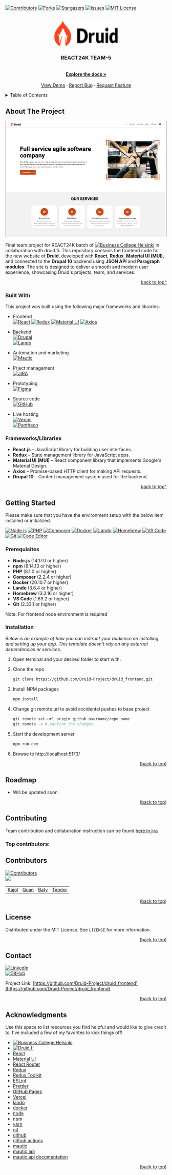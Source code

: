 <!-- Improved compatibility of back to top link: See: https://github.com/othneildrew/Best-README-Template/pull/73 -->

<a id="readme-top"></a>

<!-- PROJECT SHIELDS -->
<!--
*** I'm using markdown "reference style" links for readability.
*** Reference links are enclosed in brackets [ ] instead of parentheses ( ).
*** See the bottom of this document for the declaration of the reference variables
*** for contributors-url, forks-url, etc. This is an optional, concise syntax you may use.
*** https://www.markdownguide.org/basic-syntax/#reference-style-links
-->

[![Contributors][contributors-shield]][contributors-url]
[![Forks][forks-shield]][forks-url]
[![Stargazers][stars-shield]][stars-url]
[![Issues][issues-shield]][issues-url]
[![MIT License][license-shield]][license-url]

<!-- PROJECT LOGO -->
<br />
<div align="center">
  <a href="https://github.com/Druid-Project/druid_frontend">
    <img src="./src/assets/img/druid_logo.png" alt="Logo" width="200" height="80">
  </a>

  <h3 align="center">REACT24K TEAM-5</h3>

  <p align="center">
    <br />
    <a href="https://github.com/Druid-Project/druid_frontend"><strong>Explore the docs »</strong></a>
    <br />
    <br />
    <a href="https://github.com/Druid-Project/druid_frontend">View Demo</a>
    ·
    <a href="https://github.com/Druid-Project/druid_frontend/issues/new?labels=bug&template=bug-report---.md">Report Bug</a>
    ·
    <a href="https://github.com/Druid-Project/druid_frontend/issues/new?labels=enhancement&template=feature-request---.md">Request Feature</a>
  </p>
</div>

<!-- TABLE OF CONTENTS -->
<details>
  <summary>Table of Contents</summary>
  <ol>
    <li>
      <a href="#about-the-project">About The Project</a>
      <ul>
        <li><a href="#built-with">Built With</a></li>
      </ul>
    </li>
    <li>
      <a href="#getting-started">Getting Started</a>
      <ul>
        <li><a href="#prerequisites">Prerequisites</a></li>
        <li><a href="#installation">Installation</a></li>
      </ul>
    </li>
    <li><a href="#usage">Usage</a></li>
    <li><a href="#roadmap">Roadmap</a></li>
    <li><a href="#contributing">Contributing</a></li>
    <li><a href="#license">License</a></li>
    <li><a href="#contact">Contact</a></li>
    <li><a href="#acknowledgments">Acknowledgments</a></li>
  </ol>
</details>

<!-- ABOUT THE PROJECT -->

## About The Project

[![druid.fi](./src/assets/img/home_screenshot.png)](https://github.com/Druid-Project/druid_frontend)

Final team project for REACT24K batch of [![Business College Helsinki][BCH]][BCH-url] in collaboration with druid.fi.
This repository contains the frontend code for the new website of **Druid**, developed with **React**, **Redux**, **Material UI (MUI)**, and connected to the **Drupal 10** backend using **JSON API** and **Paragraph modules**. The site is designed to deliver a smooth and modern user experience, showcasing Druid's projects, team, and services.

<p align="right"><a href="#readme-top">back to top^</a></p>

### Built With

This project was built using the following major frameworks and libraries:

- Frontend  
  [![React][React.js]][React-url]
  [![Redux][Redux.js]][Redux-url]
  [![Material UI][MUI.js]][MUI-url]
  [![Axios][Axios.js]][Axios-url]

- Backend  
  [![Drupal][Drupal.org]][Drupal-url]  
  [![Lando][Lando]][Lando-url]

- Automation and marketing  
  [![Mautic][Mautic]][Mautic-url]

- Prject management  
  [![JIRA][JIRA]][JIRA-url]

- Prototyping  
   [![Figma][Figma]][Figma-url]

- Source code  
  [![GitHub][GitHub]][GitHub-url]
- Live hosting  
  [![Vercel][Vercel]][Vercel-url]  
  [![Pantheon][Pantheon]][Pantheon-url]

### Frameworks/Libraries

- **React.js** – JavaScript library for building user interfaces.
- **Redux** – State management library for JavaScript apps.
- **Material UI (MUI)** – React component library that implements Google's Material Design.
- **Axios** – Promise-based HTTP client for making API requests.
- **Drupal 10** – Content management system used for the backend.

<p align="right"><a href="#readme-top">back to top^</a></p>

<!-- GETTING STARTED -->

## Getting Started

Please make sure that you have the environment setup with the below item installed or initialized.

[![Node.js][Node.js]][Node-url]
[![PHP][PHP]][PHP-url]
[![Composer][Composer]][Composer-url]
[![Docker][Docker]][Docker-url]
[![Lando][Lando]][Lando-url]
[![Homebrew][Homebrew]][Homebrew-url]
[![VS Code][VS-Code]][VS-Code-url]
[![Git][Git]][Git-url]
[![Code Editor][Code-Editor]][Code-Editor-url]

### Prerequisites

- **Node.js** (14.17.0 or higher)
- **npm** (6.14.13 or higher)
- **PHP** (8.1.0 or higher)
- **Composer** (2.2.4 or higher)
- **Docker** (20.10.7 or higher)
- **Lando** (3.6.4 or higher)
- **Homebrew** (3.3.16 or higher)
- **VS Code** (1.69.2 or higher)
- **Git** (2.33.1 or higher)

Note: For frontend node environment is required

### Installation

_Below is an example of how you can instruct your audience on installing and setting up your app. This template doesn't rely on any external dependencies or services._

1. Open terminal and your desired folder to start with.
2. Clone the repo
   ```sh
   git clone https://github.com/Druid-Project/druid_frontend.git
   ```
3. Install NPM packages
   ```sh
   npm install
   ```
4. Change git remote url to avoid accidental pushes to base project
   ```sh
   git remote set-url origin github_username/repo_name
   git remote -v # confirm the changes
   ```
5. Start the development server

   ```sh
   npm run dev
   ```

6. Browse to http://localhost:5173/

<p align="right">(<a href="#readme-top">back to top</a>)</p>

<!-- USAGE EXAMPLES -->

<!-- ## Usage -->

<!-- <p align="right">(<a href="#readme-top">back to top</a>)</p> -->

<!-- ROADMAP -->

## Roadmap

- Will be updated soon

<p align="right">(<a href="#readme-top">back to top</a>)</p>

<!-- CONTRIBUTING -->

## Contributing

Team contribution and collaboration instruction can be found [here in jira](https://quanvuong.atlassian.net/wiki/spaces/DWP/pages/262294/Teamwork+and+collaboration)

### Top contributors:

## Contributors

[![Contributors](https://img.shields.io/github/contributors/Druid-Project/druid_frontend?style=flat-square)](https://github.com/Druid-Project/druid_frontend/graphs/contributors)  
<a href="https://github.com/Druid-Project/druid_frontend/graphs/contributors">
<img src="https://contrib.rocks/image?repo=Druid-Project/druid_frontend" />
</a>

|                                         |                                         |                                     |                                     |
| --------------------------------------- | --------------------------------------- | ----------------------------------- | ----------------------------------- |
| [Kajol](https://github.com/the-sankari) | [Quan](https://github.com/quanvuongday) | [Baty](https://github.com/Betty033) | [Teodor](https://github.com/benteo) |

<p align="right">(<a href="#readme-top">back to top</a>)</p>

<!-- LICENSE -->

## License

Distributed under the MIT License. See `LICENSE` for more information.

<p align="right">(<a href="#readme-top">back to top</a>)</p>

<!-- CONTACT -->

## Contact

[![LinkedIn](https://img.shields.io/badge/LinkedIn-blue?style=for-the-badge&logo=linkedin&logoColor=white)](https://www.linkedin.com/in/kajol-sutra-dhar)  
[![GitHub](https://img.shields.io/badge/GitHub-gray?style=for-the-badge&logo=github&logoColor=white)](https://github.com/the-sankari)

Project Link: [https://github.com/Druid-Project/druid_frontend](https://github.com/Druid-Project/druid_frontend)

<p align="right">(<a href="#readme-top">back to top</a>)</p>

<!-- ACKNOWLEDGMENTS -->

## Acknowledgments

Use this space to list resources you find helpful and would like to give credit to. I've included a few of my favorites to kick things off!

- [![Business College Helsinki][BCH]][BCH-url]
- [![Druid.fi][Druid]][Druid-url]
- [React](https://reactjs.org/)
- [Material UI](https://mui.com/)
- [React Router](https://reactrouter.com/)
- [Redux](https://redux.js.org/)
- [Redux Toolkit](https://redux-toolkit.js.org/)
- [ESLint](https://eslint.org/)
- [Prettier](https://prettier.io/)
- [GitHub Pages](https://pages.github.com/)
- [Vercel](https://vercel.com/)
- [lando](https://lando.dev/)
- [docker](https://www.docker.com/)
- [node](https://nodejs.org/en/)
- [npm](https://www.npmjs.com/)
- [yarn](https://yarnpkg.com/)
- [git](https://git-scm.com/)
- [github](https://github.com/)
- [github actions](https://github.com/features/actions)
- [mautic](https://mautic.org/)
- [mautic api](https://mautic.org/api/)
- [mautic api documentation](https://mautic.org/api/docs/)

<p align="right">(<a href="#readme-top">back to top</a>)</p>

<!-- MARKDOWN LINKS & IMAGES -->
<!-- https://www.markdownguide.org/basic-syntax/#reference-style-links -->

[contributors-shield]: https://img.shields.io/github/contributors/Druid-Project/druid_frontend.svg?style=for-the-badge
[contributors-url]: https://github.com/Druid-Project/druid_frontend/graphs/contributors
[forks-shield]: https://img.shields.io/github/forks/Druid-Project/druid_frontend.svg?style=for-the-badge
[forks-url]: https://github.com/Druid-Project/druid_frontend/network/members
[stars-shield]: https://img.shields.io/github/stars/Druid-Project/druid_frontend.svg?style=for-the-badge
[stars-url]: https://github.com/Druid-Project/druid_frontend/stargazers
[issues-shield]: https://img.shields.io/github/issues/Druid-Project/druid_frontend.svg?style=for-the-badge
[issues-url]: https://github.com/Druid-Project/druid_frontend/issues
[license-shield]: https://img.shields.io/github/license/Druid-Project/druid_frontend.svg?style=for-the-badge
[license-url]: https://github.com/Druid-Project/druid_frontend/blob/main/LICENSE
[linkedin-shield]: https://img.shields.io/badge/-LinkedIn-black.svg?style=for-the-badge&logo=linkedin&colorB=0A66C2
[linkedin-url]: https://linkedin.com/in/your-linkedin-username
[React.js]: https://img.shields.io/badge/React-61DAFB?style=flat&logo=react&logoColor=black
[React-url]: https://reactjs.org/
[Redux.js]: https://img.shields.io/badge/Redux-764ABC?style=flat&logo=redux&logoColor=white
[Redux-url]: https://redux.js.org/
[MUI.js]: https://img.shields.io/badge/Material%20UI-007FFF?style=flat&logo=material-ui&logoColor=white
[MUI-url]: https://mui.com/
[Axios.js]: https://img.shields.io/badge/Axios-5A29E5?style=flat&logo=axios&logoColor=white
[Axios-url]: https://axios-http.com/
[Drupal.org]: https://img.shields.io/badge/Drupal-0076A8?style=flat&logo=drupal&logoColor=white
[Drupal-url]: https://www.drupal.org/
[Node.js]: https://img.shields.io/badge/Node.js-339933?style=flat&logo=node.js&logoColor=white
[Node-url]: https://nodejs.org/
[PHP]: https://img.shields.io/badge/PHP-777BB4?style=flat&logo=php&logoColor=white
[PHP-url]: https://www.php.net/
[Composer]: https://img.shields.io/badge/Composer-885630?style=flat&logo=composer&logoColor=white
[Composer-url]: https://getcomposer.org/
[Docker]: https://img.shields.io/badge/Docker-2496ED?style=flat&logo=docker&logoColor=white
[Docker-url]: https://www.docker.com/
[Lando]: https://img.shields.io/badge/Lando-3B6CB7?style=flat&logo=lando&logoColor=white
[Lando-url]: https://lando.dev/
[Homebrew]: https://img.shields.io/badge/Homebrew-FBB040?style=flat&logo=homebrew&logoColor=white
[Homebrew-url]: https://brew.sh/
[VS-Code]: https://img.shields.io/badge/VS%20Code-007ACC?style=flat&logo=visual-studio-code&logoColor=white
[VS-Code-url]: https://code.visualstudio.com/
[Git]: https://img.shields.io/badge/Git-F05032?style=flat&logo=git&logoColor=white
[Git-url]: https://git-scm.com/
[Code-Editor]: https://img.shields.io/badge/Code%20Editor-000000?style=flat&logo=code-editor&logoColor=white
[Code-Editor-url]: https://en.wikipedia.org/wiki/Source_code_editor
[JIRA]: https://img.shields.io/badge/JIRA-0052CC?style=flat&logo=jira&logoColor=white
[JIRA-url]: https://www.atlassian.com/software/jira
[Mautic]: https://img.shields.io/badge/Mautic-5528FF?style=flat&logo=mautic&logoColor=white
[Mautic-url]: https://www.mautic.org/
[Figma]: https://img.shields.io/badge/Figma-F24E1E?style=flat&logo=figma&logoColor=white
[Figma-url]: https://www.figma.com/
[BCH]: https://img.shields.io/badge/Business%20College%20Helsinki-0078D4?style=flat&logo=google-classroom&logoColor=white
[BCH-url]: https://www.bc.fi/
[Druid]: https://img.shields.io/badge/Druid.fi-0078D4?style=flat&logoColor=white&labelColor=0078D4
[Druid-url]: https://www.druid.fi/
[GitHub]: https://img.shields.io/badge/GitHub-181717?style=flat&logo=github&logoColor=white
[GitHub-url]: https://github.com/
[Vercel]: https://img.shields.io/badge/Vercel-000000?style=flat&logo=vercel&logoColor=white
[Vercel-url]: https://vercel.com/
[Pantheon]: https://img.shields.io/badge/Pantheon-FFDC28?style=flat&logo=pantheon&logoColor=000000
[Pantheon-url]: https://pantheon.io/
